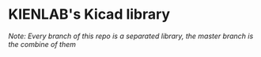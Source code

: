# KIENLAB's Kicad library

*Note: Every branch of this repo is a separated library, the master branch is the combine of them*